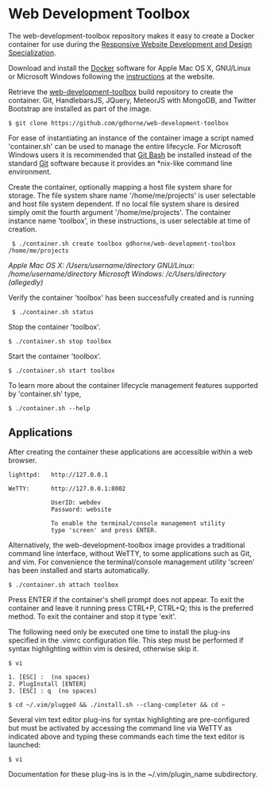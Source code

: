 # Web Development Toolbox

The web-development-toolbox repository makes it easy to create a Docker
container for use during the 
[Responsive Website Development and Design Specialization](https://www.coursera.org/specializations/website-development).

Download and install the [Docker](https://www.docker.com/) software for Apple
Mac OS X, GNU/Linux or Microsoft Windows following the
[instructions](http://docs.docker.com/linux/started/) at the website.

Retrieve the
[web-development-toolbox](https://github.com/gdhorne/web-development-toolbox)
build repository to create the container. Git, HandlebarsJS, JQuery, MeteorJS
with MongoDB, and Twitter Bootstrap are installed as part of the image.

	$ git clone https://github.com/gdhorne/web-development-toolbox

For ease of instantiating an instance of the container image a script named
'container.sh' can be used to manage the entire lifecycle. For Microsoft Windows
users it is recommended that [Git Bash](https://git-for-windows.github.io/) be
installed instead of the standard [Git](https://git-scm.com) software because
it provides an *nix-like command line environment.

Create the container, optionally mapping a host file system share for storage.
The file system share name '/home/me/projects' is user selectable and host
file system dependent. If no local file system share is desired simply omit the
fourth argument '/home/me/projects'. The container instance name 'toolbox',
in these instructions, is user selectable at time of creation.

     $ ./container.sh create toolbox gdhorne/web-development-toolbox /home/me/projects  

*Apple Mac OS X: /Users/username/directory*
*GNU/Linux: /home/username/directory*
*Microsoft Windows: /c/Users/directory (allegedly)*

Verify the container 'toolbox' has been successfully created and is running

     $ ./container.sh status

Stop the container 'toolbox'.

	$ ./container.sh stop toolbox

Start the container 'toolbox'.

	$ ./container.sh start toolbox

To learn more about the container lifecycle management features supported by 'container.sh' type,

	$ ./container.sh --help


## Applications

After creating the container these applications are accessible within a web 
browser.

	lighttpd:	http://127.0.0.1

	WeTTY:		http://127.0.0.1:8002

				UserID: webdev 
				Password: website 

				To enable the terminal/console management utility 
				type 'screen' and press ENTER.


Alternatively, the web-development-toolbox image provides a traditional 
command line interface, without WeTTY, to some applications such as Git, 
and vim. For convenience the terminal/console management utility 
'screen' has been installed and starts automatically.

	$ ./container.sh attach toolbox

Press ENTER if the container's shell prompt does not appear. To exit the 
container and leave it running press CTRL+P, CTRL+Q; this is the preferred 
method. To exit the container and stop it type 'exit'.

The following need only be executed one time to install the plug-ins specified
in the .vimrc configuration file. This step must be performed if syntax
highlighting within vim is desired, otherwise skip it.

	$ vi

	1. [ESC] :  (no spaces)
	2. PlugInstall [ENTER]
	3. [ESC] : q  (no spaces)

	$ cd ~/.vim/plugged && ./install.sh --clang-completer && cd ~

Several vim text editor plug-ins for syntax highlighting are pre-configured but 
must be activated by accessing the command line via WeTTY as indicated above
and typing these commands each time the text editor is launched:

    $ vi

Documentation for these plug-ins is in the ~/.vim/plugin_name subdirectory.
